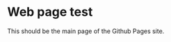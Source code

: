 <!-- Front page of web site -->

# Web page test

This should be the main page of the Github Pages site.

